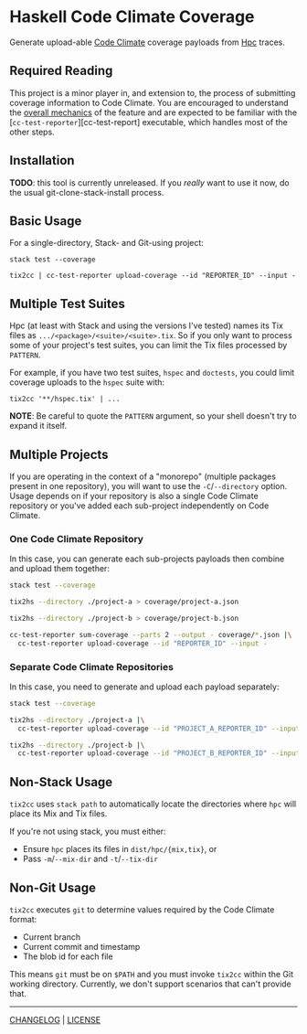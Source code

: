 # Haskell Code Climate Coverage

Generate upload-able [Code Climate][] coverage payloads from [Hpc][] traces.

[code climate]: https://codeclimate.com/
[hpc]: https://wiki.haskell.org/Haskell_program_coverage

## Required Reading

This project is a minor player in, and extension to, the process of submitting
coverage information to Code Climate. You are encouraged to understand the
[overall mechanics][overview] of the feature and are expected to be familiar
with the [`cc-test-reporter`][cc-test-report] executable, which handles most of
the other steps.

[overview]: https://docs.codeclimate.com/docs/configuring-test-coverage
[cc-test-reporter]: https://github.com/codeclimate/test-reporter#readme

## Installation

**TODO**: this tool is currently unreleased. If you *really* want to use it now,
do the usual git-clone-stack-install process.

## Basic Usage

For a single-directory, Stack- and Git-using project:

```console
stack test --coverage

tix2cc | cc-test-reporter upload-coverage --id "REPORTER_ID" --input -
```

## Multiple Test Suites

Hpc (at least with Stack and using the versions I've tested) names its Tix files
as `.../<package>/<suite>/<suite>.tix`. So if you only want to process some of
your project's test suites, you can limit the Tix files processed by `PATTERN`.

For example, if you have two test suites, `hspec` and `doctests`, you could
limit coverage uploads to the `hspec` suite with:

```console
tix2cc '**/hspec.tix' | ...
```

**NOTE**: Be careful to quote the `PATTERN` argument, so your shell doesn't try
to expand it itself.

## Multiple Projects

If you are operating in the context of a "monorepo" (multiple packages present
in one repository), you will want to use the `-C`/`--directory` option. Usage
depends on if your repository is also a single Code Climate repository or you've
added each sub-project independently on Code Climate.

### One Code Climate Repository

In this case, you can generate each sub-projects payloads then combine and
upload them together:

```sh
stack test --coverage

tix2hs --directory ./project-a > coverage/project-a.json

tix2hs --directory ./project-b > coverage/project-b.json

cc-test-reporter sum-coverage --parts 2 --output - coverage/*.json |\
  cc-test-reporter upload-coverage --id "REPORTER_ID" --input -
```

### Separate Code Climate Repositories

In this case, you need to generate and upload each payload separately:

```sh
stack test --coverage

tix2hs --directory ./project-a |\
  cc-test-reporter upload-coverage --id "PROJECT_A_REPORTER_ID" --input -

tix2hs --directory ./project-b |\
  cc-test-reporter upload-coverage --id "PROJECT_B_REPORTER_ID" --input -
```

## Non-Stack Usage

`tix2cc` uses `stack path` to automatically locate the directories where `hpc`
will place its Mix and Tix files.

If you're not using stack, you must either:

- Ensure `hpc` places its files in `dist/hpc/{mix,tix}`, or
- Pass `-m`/`--mix-dir` and `-t`/`--tix-dir`

## Non-Git Usage

`tix2cc` executes `git` to determine values required by the Code Climate format:

- Current branch
- Current commit and timestamp
- The blob id for each file

This means `git` must be on `$PATH` and you must invoke `tix2cc` within the Git
working directory. Currently, we don't support scenarios that can't provide
that.

---

[CHANGELOG](./CHANGELOG.md) | [LICENSE](./LICENSE)
